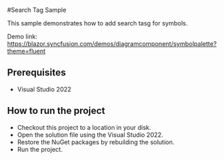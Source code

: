 #Search Tag Sample

This sample demonstrates how to add search tasg for symbols.

Demo link:
https://blazor.syncfusion.com/demos/diagramcomponent/symbolpalette?theme=fluent




## Prerequisites

* Visual Studio 2022

## How to run the project

* Checkout this project to a location in your disk.
* Open the solution file using the Visual Studio 2022.
* Restore the NuGet packages by rebuilding the solution.
* Run the project.
